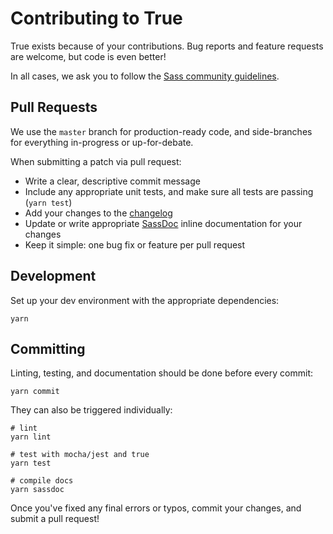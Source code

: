 # Contributing to True

True exists because of your contributions.
Bug reports and feature requests are welcome,
but code is even better!

In all cases,
we ask you to follow the
[Sass community guidelines](http://sass-lang.com/community-guidelines).

## Pull Requests

We use the `master` branch for production-ready code,
and side-branches for everything in-progress
or up-for-debate.

When submitting a patch via pull request:

- Write a clear, descriptive commit message
- Include any appropriate unit tests,
  and make sure all tests are passing (`yarn test`)
- Add your changes to the
  [changelog](https://github.com/oddbird/true/blob/master/CHANGELOG.md)
- Update or write appropriate [SassDoc](http://sassdoc.com/)
  inline documentation for your changes
- Keep it simple: one bug fix or feature per pull request

## Development

Set up your dev environment
with the appropriate dependencies:

```
yarn
```

## Committing

Linting, testing, and documentation
should be done before every commit:

```
yarn commit
```

They can also be triggered individually:

```
# lint
yarn lint

# test with mocha/jest and true
yarn test

# compile docs
yarn sassdoc
```

Once you've fixed any final errors or typos,
commit your changes, and submit a pull request!
